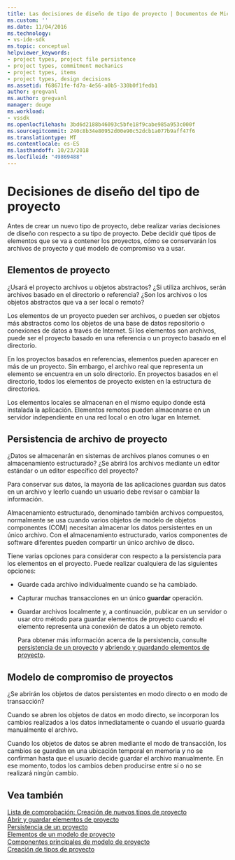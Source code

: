 ```yaml
---
title: Las decisiones de diseño de tipo de proyecto | Documentos de Microsoft
ms.custom: ''
ms.date: 11/04/2016
ms.technology:
- vs-ide-sdk
ms.topic: conceptual
helpviewer_keywords:
- project types, project file persistence
- project types, commitment mechanics
- project types, items
- project types, design decisions
ms.assetid: f68671fe-fd7a-4e56-a0b5-330b0f1fedb1
author: gregvanl
ms.author: gregvanl
manager: douge
ms.workload:
- vssdk
ms.openlocfilehash: 3bd6d2188b46093c5bfe18f9cabe985a953c000f
ms.sourcegitcommit: 240c8b34e80952d00e90c52dcb1a077b9aff47f6
ms.translationtype: MT
ms.contentlocale: es-ES
ms.lasthandoff: 10/23/2018
ms.locfileid: "49869488"
---
```

# <a name="project-type-design-decisions"></a>Decisiones de diseño del tipo de proyecto
Antes de crear un nuevo tipo de proyecto, debe realizar varias decisiones de diseño con respecto a su tipo de proyecto. Debe decidir qué tipos de elementos que se va a contener los proyectos, cómo se conservarán los archivos de proyecto y qué modelo de compromiso va a usar.  
  
## <a name="project-items"></a>Elementos de proyecto  
 ¿Usará el proyecto archivos u objetos abstractos? ¿Si utiliza archivos, serán archivos basado en el directorio o referencia? ¿Son los archivos o los objetos abstractos que va a ser local o remoto?  
  
 Los elementos de un proyecto pueden ser archivos, o pueden ser objetos más abstractos como los objetos de una base de datos repositorio o conexiones de datos a través de Internet. Si los elementos son archivos, puede ser el proyecto basado en una referencia o un proyecto basado en el directorio.  
  
 En los proyectos basados en referencias, elementos pueden aparecer en más de un proyecto. Sin embargo, el archivo real que representa un elemento se encuentra en un solo directorio. En proyectos basados en el directorio, todos los elementos de proyecto existen en la estructura de directorios.  
  
 Los elementos locales se almacenan en el mismo equipo donde está instalada la aplicación. Elementos remotos pueden almacenarse en un servidor independiente en una red local o en otro lugar en Internet.  
  
## <a name="project-file-persistence"></a>Persistencia de archivo de proyecto  
 ¿Datos se almacenarán en sistemas de archivos planos comunes o en almacenamiento estructurado? ¿Se abrirá los archivos mediante un editor estándar o un editor específico del proyecto?  
  
 Para conservar sus datos, la mayoría de las aplicaciones guardan sus datos en un archivo y leerlo cuando un usuario debe revisar o cambiar la información.  
  
 Almacenamiento estructurado, denominado también archivos compuestos, normalmente se usa cuando varios objetos de modelo de objetos componentes (COM) necesitan almacenar los datos persistentes en un único archivo. Con el almacenamiento estructurado, varios componentes de software diferentes pueden compartir un único archivo de disco.  
  
 Tiene varias opciones para considerar con respecto a la persistencia para los elementos en el proyecto. Puede realizar cualquiera de las siguientes opciones:  
  
- Guarde cada archivo individualmente cuando se ha cambiado.  
  
- Capturar muchas transacciones en un único **guardar** operación.  
  
- Guardar archivos localmente y, a continuación, publicar en un servidor o usar otro método para guardar elementos de proyecto cuando el elemento representa una conexión de datos a un objeto remoto.  
  
  Para obtener más información acerca de la persistencia, consulte [persistencia de un proyecto](../../extensibility/internals/project-persistence.md) y [abriendo y guardando elementos de proyecto](../../extensibility/internals/opening-and-saving-project-items.md).  
  
## <a name="project-commitment-model"></a>Modelo de compromiso de proyectos  
 ¿Se abrirán los objetos de datos persistentes en modo directo o en modo de transacción?  
  
 Cuando se abren los objetos de datos en modo directo, se incorporan los cambios realizados a los datos inmediatamente o cuando el usuario guarda manualmente el archivo.  
  
 Cuando los objetos de datos se abren mediante el modo de transacción, los cambios se guardan en una ubicación temporal en memoria y no se confirman hasta que el usuario decide guardar el archivo manualmente. En ese momento, todos los cambios deben producirse entre sí o no se realizará ningún cambio.  
  
## <a name="see-also"></a>Vea también  
 [Lista de comprobación: Creación de nuevos tipos de proyecto](../../extensibility/internals/checklist-creating-new-project-types.md)   
 [Abrir y guardar elementos de proyecto](../../extensibility/internals/opening-and-saving-project-items.md)   
 [Persistencia de un proyecto](../../extensibility/internals/project-persistence.md)   
 [Elementos de un modelo de proyecto](../../extensibility/internals/elements-of-a-project-model.md)   
 [Componentes principales de modelo de proyecto](../../extensibility/internals/project-model-core-components.md)   
 [Creación de tipos de proyecto](../../extensibility/internals/creating-project-types.md)